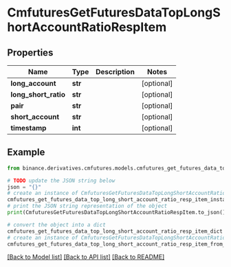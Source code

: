 # CmfuturesGetFuturesDataTopLongShortAccountRatioRespItem


## Properties

Name | Type | Description | Notes
------------ | ------------- | ------------- | -------------
**long_account** | **str** |  | [optional] 
**long_short_ratio** | **str** |  | [optional] 
**pair** | **str** |  | [optional] 
**short_account** | **str** |  | [optional] 
**timestamp** | **int** |  | [optional] 

## Example

```python
from binance.derivatives.cmfutures.models.cmfutures_get_futures_data_top_long_short_account_ratio_resp_item import CmfuturesGetFuturesDataTopLongShortAccountRatioRespItem

# TODO update the JSON string below
json = "{}"
# create an instance of CmfuturesGetFuturesDataTopLongShortAccountRatioRespItem from a JSON string
cmfutures_get_futures_data_top_long_short_account_ratio_resp_item_instance = CmfuturesGetFuturesDataTopLongShortAccountRatioRespItem.from_json(json)
# print the JSON string representation of the object
print(CmfuturesGetFuturesDataTopLongShortAccountRatioRespItem.to_json())

# convert the object into a dict
cmfutures_get_futures_data_top_long_short_account_ratio_resp_item_dict = cmfutures_get_futures_data_top_long_short_account_ratio_resp_item_instance.to_dict()
# create an instance of CmfuturesGetFuturesDataTopLongShortAccountRatioRespItem from a dict
cmfutures_get_futures_data_top_long_short_account_ratio_resp_item_from_dict = CmfuturesGetFuturesDataTopLongShortAccountRatioRespItem.from_dict(cmfutures_get_futures_data_top_long_short_account_ratio_resp_item_dict)
```
[[Back to Model list]](../README.md#documentation-for-models) [[Back to API list]](../README.md#documentation-for-api-endpoints) [[Back to README]](../README.md)


